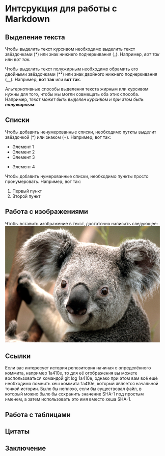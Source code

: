 # Интсрукция для работы с Markdown

## Выделение текста

Чтобы выделить текст курсивом необходимо выделить текст звёздочками (*) или знак нижнего подчеркивания (_). Например, *вот так* или _вот так_.

Чтобы выделить текст полужирным необходимо обрамить его двойными звёздочками (**) или знак двойного нижнего подчеркивания (__). Например, **вот так** или __вот так__.

Альтернотивные способы выделения текста жирным или курсивом нужны для того, чтобы мы могли совмещать оба этих способа. Например, _текст может быть выделен курсивом и при этом быть **полужирным**_.

## Списки

Чтобы добавить ненумерованные списки, необходимо путкты выделит звёздочкой (*) или знаком (+).
Например, вот так:
* Элемент 1
* Элемент 2
* Элемент 3
+ Элемент 4

Чтобы добавить нумерованные списки, необходимо пункты просто пронумеровать.
Например, вот так:
1. Первый пункт
2. Второй пункт

## Работа с изображениями

Чтобы вставить изображение в текст, достаточно написать следующее:
![Познакомтесь это коала](Koala.jpg)

## Ссылки 

Если вас интересует история репозитория начиная с определённого коммита, например 1a410e, то для её отображения вы можете воспользоваться командой git log 1a410e, однако при этом вам всё ещё необходимо помнить хеш коммита 1a410e, который является начальной точкой истории. Было бы неплохо, если бы существовал файл, в который можно было бы сохранить значение SHA-1 под простым именем, а затем использовать это имя вместо хеша SHA-1.
## Работа с таблицами

## Цитаты

## Заключение